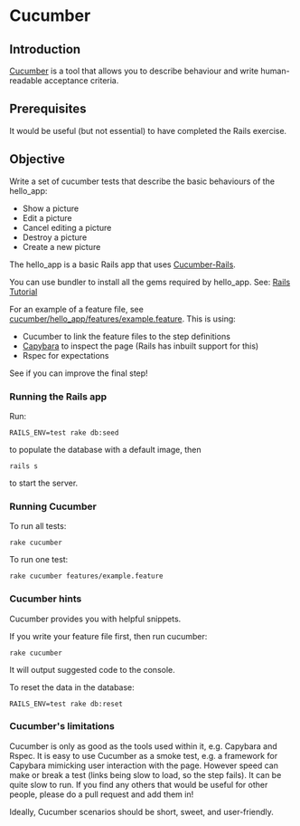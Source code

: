 # Cucumber


## Introduction

[Cucumber](https://cucumber.io/) is a tool that allows you to describe behaviour and write human-readable acceptance criteria.


## Prerequisites 

It would be useful (but not essential) to have completed the Rails exercise.

## Objective

Write a set of cucumber tests that describe the basic behaviours of the hello_app:
- Show a picture
- Edit a picture
- Cancel editing a picture
- Destroy a picture
- Create a new picture

The hello_app is a basic Rails app that uses [Cucumber-Rails](https://github.com/cucumber/cucumber-rails).

You can use bundler to install all the gems required by hello_app.
See: [Rails Tutorial](https://www.railstutorial.org/book/beginning#sec-the_hello_application)

For an example of a feature file, see [cucumber/hello_app/features/example.feature](https://github.com/sky-uk/ruby-bootcamp/blob/cucumber-exercise/exercises/cucumber/hello_app/features/example.feature).
This is using:
- Cucumber to link the feature files to the step definitions 
- [Capybara](http://jnicklas.github.io/capybara/) to inspect the page (Rails has inbuilt support for this)
- Rspec for expectations

See if you can improve the final step!

### Running the Rails app

Run: 

``RAILS_ENV=test rake db:seed``

to populate the database with a default image, then

``rails s``

to start the server.

### Running Cucumber

To run all tests: 

``rake cucumber``

To run one test: 

``rake cucumber features/example.feature``

### Cucumber hints

Cucumber provides you with helpful snippets.

If you write your feature file first, then run cucumber:

``rake cucumber``

It will output suggested code to the console.

To reset the data in the database:

``RAILS_ENV=test rake db:reset``

### Cucumber's limitations

Cucumber is only as good as the tools used within it, e.g. Capybara and Rspec.
It is easy to use Cucumber as a smoke test, e.g. a framework for Capybara mimicking user interaction with the page.
However speed can make or break a test (links being slow to load, so the step fails).
It can be quite slow to run.
If you find any others that would be useful for other people, please do a pull request and add them in!

Ideally, Cucumber scenarios should be short, sweet, and user-friendly.

